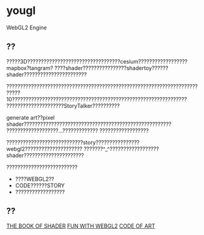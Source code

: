 # yougl
WebGL2 Engine

## ??
?????3D??????????????????????????????????cesium??????????????????mapbox?tangram?
????shader????????????????shadertoy??????shader???????????????????????

??????????????????????????????????????????????????????????????????????
?????10????????????????????????????????????????????????????????????????
?????????????????????StoryTalker??????????

generate art??pixel shader??????????????????????????????????????????????????????
???????????????????...????????????? ??????????????????

????????????????????????????story????????????????webgl2?????????????????????
???????^_^??????????????????shader??????????????????????

??????????????????????????
- ????WEBGL2??
- CODE??????STORY
- ??????????????????


## ??
[THE BOOK OF SHADER](https://thebookofshaders.com)
[FUN WITH WEBGL2](https://www.youtube.com/playlist?list=PLMinhigDWz6emRKVkVIEAaePW7vtIkaIF)
[CODE OF ART]()


